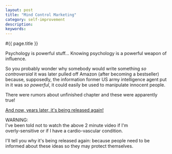 ```yaml
---
layout: post
title: "Mind Control Marketing"
category: self-improvement
description: 
keywords: 
---
```


#{{ page.title }}

Psychology is powerful stuff... Knowing psychology is a powerful weapon of influence.

So you probably wonder why somebody would write something<em> so controversial</em> it was later pulled off Amazon (after becoming a bestseller) because, supposedly, the information former  US army intelligence agent put in it was <em>so powerful</em>, it could easily be used to manipulate innocent people.

There were rumors about unfinished chapter and these were apparently true!

<a href="http://www.mindcontrolmarketing.com/p/mcm/uncover/">And now, years later, it's being released again!</a>

WARNING: <br />I've been told not to watch the above 2 minute video if I'm 
<br />
overly-sensitive or if I have a cardio-vascular condition.

I'll tell you why it's being released again: because people need to be informed about these ideas so they may protect themselves.

<!--div id="comments">
    <div class="comment"><p class="date"><p>Daniel on <a id="Comment1" name="Comment1" title="Comment 1"></a>April 02, 2008:</p><p>I put myself on their mailing list, but my skepticism is paramount (I&#39;ve wasted a few dollars here and there on marketing materials that haven&#39;t amounted to a lot, as we all have).  I trust your judgment and appreciate the link, though.  Perhaps I&#39;ll also pick up a copy of Sun Tzu&#39;s Art of War.  <br />
    <br />
    By the way...I&#39;m learning php through sNews as well!  =)  I&#39;ll stop back in a comment when I can.</p></div>

    <div class="comment"><p class="date"><p><a href="http://domdelimar.com/" title="http://domdelimar.com/" rel="nofollow">Dom</a>  on <a id="Comment2" name="Comment2" title="Comment 2"></a>April 02, 2008:</p><p>Grrr, I forgot I have to "approve" my own comments too... :P<br />
    <br />
    I like some of Mark Joyner&#39;s products (like <a href="http://domdelimar.com/self-improvement/simpleology-heres-some-dynamite-for-your-brain/">Simpleology</a>) but didn&#39;t get the first edition of MCM, and I&#39;ll see if I&#39;ll get this one right now based on the pricing... There&#39;s no point in me cashing out big bucks on something like this at this moment, but if it&#39;s at a reasonable price... I like reading about psychology so I&#39;m sure some concepts would be familiar to me.<br />
    <br />
    So don&#39;t buy it just because it&#39;s <em>*hot*</em> at the moment, but only if you think you can benefit from it now. Like, do you have a running business you can apply this principles to?<br />
    <br />
    Try reading the <a href="http://www.amazon.com/gp/redirect.html?ie=UTF8&amp;location=http%3A%2F%2Fwww.amazon.com%2Freview%2Fproduct%2F0971932506%3F%255Fencoding%3DUTF8%26showViewpoints%3D1&amp;tag=businesslette-20&amp;linkCode=ur2&amp;camp=1789&amp;creative=9325">reviews on Amazon</a><img src="../../../../www.assoc-amazon.com/e/irc4e8.gif?t=businesslette-20&amp;l=ur2&amp;o=1" width="1" height="1" border="0" alt="" style="border:none !important; margin:0px !important;" /> to help you decide.<br />
    <br />
    And about learning PHP - sNews is the way to do it - just dig in... and then try to dig yourself out ;P</p></div>

    <div class="comment"><p class="date"><p><a href="http://domdelimar.com/" title="http://domdelimar.com/" rel="nofollow">Dom</a>  on <a id="Comment3" name="Comment3" title="Comment 3"></a>April 04, 2008:</p><p>BTW, as I heard, this book is more about explaining <em>why</em> rather than showing you <em>how</em>... and I for one like to understand things more than anything.<br />
    But I just thought you should know.</p></div>
</div-->
